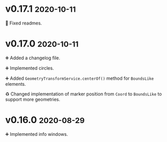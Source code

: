 # **v0.17.1** <small>2020-10-11</small>
📃 Fixed readmes.

# **v0.17.0** <small>2020-10-11</small>
➕ Added a changelog file.

➕ Implemented circles.

➕ Added `GeometryTransformService.centerOf()` method for `BoundsLike` elements.

♻ Changed implementation of marker position from `Coord` to `BoundsLike` to support more geometries.

# **v0.16.0** <small>2020-08-29</small>
➕ Implemented info windows.